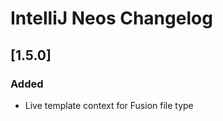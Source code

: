 <!-- Keep a Changelog guide -> https://keepachangelog.com -->

# IntelliJ Neos Changelog

## [1.5.0]
### Added

- Live template context for Fusion file type